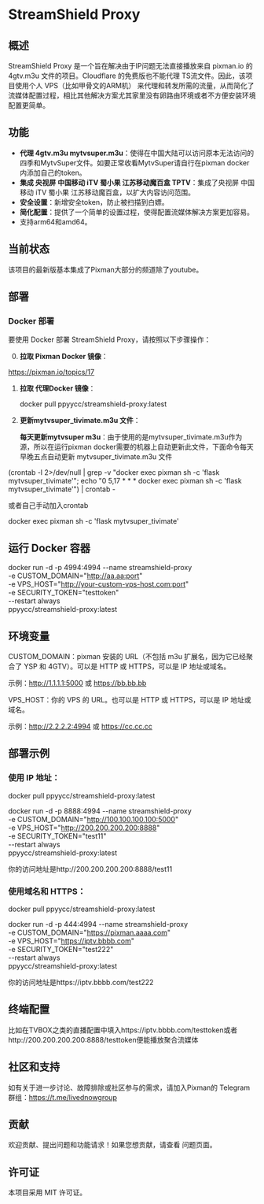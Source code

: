 # StreamShield Proxy

## 概述

StreamShield Proxy 是一个旨在解决由于IP问题无法直接播放来自 pixman.io 的 4gtv.m3u 文件的项目。Cloudflare 的免费版也不能代理 TS流文件。因此，该项目使用个人 VPS（比如甲骨文的ARM机） 来代理和转发所需的流量，从而简化了流媒体配置过程，相比其他解决方案尤其家里没有卵路由环境或者不方便安装环境配置更简单。

## 功能

- **代理 4gtv.m3u mytvsuper.m3u**：使得在中国大陆可以访问原本无法访问的 四季和MytvSuper文件。如要正常收看MytvSuper请自行在pixman docker内添加自己的token。
- **集成 央视屏 中国移动 iTV 蜀小果 江苏移动魔百盒 TPTV**：集成了央视屏 中国移动 iTV 蜀小果 江苏移动魔百盒，以扩大内容访问范围。
- **安全设置**：新增安全token，防止被扫描到白嫖。
- **简化配置**：提供了一个简单的设置过程，使得配置流媒体解决方案更加容易。
- 支持arm64和amd64。


## 当前状态

该项目的最新版基本集成了Pixman大部分的频道除了youtube。

## 部署

### Docker 部署

要使用 Docker 部署 StreamShield Proxy，请按照以下步骤操作：

0. **拉取 Pixman Docker 镜像**：

https://pixman.io/topics/17

1. **拉取 代理Docker 镜像**：

   docker pull ppyycc/streamshield-proxy:latest

2. **更新mytvsuper_tivimate.m3u 文件**：

   **每天更新mytvsuper m3u**：由于使用的是mytvsuper_tivimate.m3u作为源，所以在运行pixman docker需要的机器上自动更新此文件，下面命令每天早晚五点自动更新 mytvsuper_tivimate.m3u 文件
 
  (crontab -l 2>/dev/null | grep -v "docker exec pixman sh -c 'flask mytvsuper_tivimate'"; echo "0 5,17 * * * docker exec pixman sh -c 'flask mytvsuper_tivimate'") | crontab -

或者自己手动加入crontab

docker exec pixman sh -c 'flask mytvsuper_tivimate'

## 运行 Docker 容器

docker run -d -p 4994:4994 --name streamshield-proxy \
-e CUSTOM_DOMAIN="http://aa.aa:port" \
-e VPS_HOST="http://your-custom-vps-host.com:port" \
-e SECURITY_TOKEN="testtoken" \
--restart always \
ppyycc/streamshield-proxy:latest

## 环境变量


CUSTOM_DOMAIN：pixman 安装的 URL（不包括 m3u 扩展名，因为它已经聚合了 YSP 和 4GTV）。可以是 HTTP 或 HTTPS，可以是 IP 地址或域名。

示例：http://1.1.1.1:5000 或 https://bb.bb.bb



VPS_HOST：你的 VPS 的 URL。也可以是 HTTP 或 HTTPS，可以是 IP 地址或域名。

示例：http://2.2.2.2:4994 或 https://cc.cc.cc




## 部署示例


### 使用 IP 地址：
docker pull ppyycc/streamshield-proxy:latest

docker run -d -p 8888:4994 --name streamshield-proxy \
-e CUSTOM_DOMAIN="http://100.100.100.100:5000" \
-e VPS_HOST="http://200.200.200.200:8888" \
-e SECURITY_TOKEN="test11" \
--restart always \
ppyycc/streamshield-proxy:latest

你的访问地址是http://200.200.200.200:8888/test11

### 使用域名和 HTTPS：
docker pull ppyycc/streamshield-proxy:latest

docker run -d -p 444:4994 --name streamshield-proxy \
-e CUSTOM_DOMAIN="https://pixman.aaaa.com" \
-e VPS_HOST="https://iptv.bbbb.com" \
-e SECURITY_TOKEN="test222" \
--restart always \
ppyycc/streamshield-proxy:latest

你的访问地址是https://iptv.bbbb.com/test222

## 终端配置

比如在TVBOX之类的直播配置中填入https://iptv.bbbb.com/testtoken或者http://200.200.200.200:8888/testtoken便能播放聚合流媒体

## 社区和支持

如有关于进一步讨论、故障排除或社区参与的需求，请加入Pixman的 Telegram 群组：https://t.me/livednowgroup


## 贡献

欢迎贡献、提出问题和功能请求！如果您想贡献，请查看 问题页面。


## 许可证

本项目采用 MIT 许可证。
```
